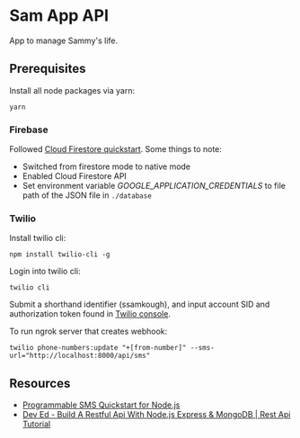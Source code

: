 # Sam App API

App to manage Sammy's life.

## Prerequisites

Install all node packages via yarn:

`yarn`

### Firebase

Followed [Cloud Firestore quickstart](https://firebase.google.com/docs/firestore/quickstart). Some things to note:

- Switched from firestore mode to native mode
- Enabled Cloud Firestore API
- Set environment variable _GOOGLE_APPLICATION_CREDENTIALS_ to file path of the JSON file in `./database`

### Twilio

Install twilio cli:

`npm install twilio-cli -g`

Login into twilio cli:

`twilio cli`

Submit a shorthand identifier (ssamkough), and input account SID and authorization token found in [Twilio console](https://www.twilio.com/console).

To run ngrok server that creates webhook:

`twilio phone-numbers:update "+[from-number]" --sms-url="http://localhost:8000/api/sms"`

## Resources

- [Programmable SMS Quickstart for Node.js](https://www.twilio.com/docs/sms/quickstart/node)
- [Dev Ed - Build A Restful Api With Node.js Express & MongoDB | Rest Api Tutorial](https://www.youtube.com/watch?v=vjf774RKrLc)
